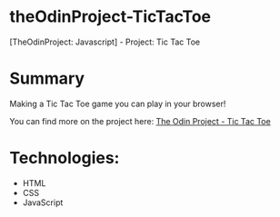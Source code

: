 # theOdinProject-TicTacToe
[TheOdinProject: Javascript] - Project: Tic Tac Toe

# Summary
Making a Tic Tac Toe game you can play in your browser!
 
You can find more on the project here: [The Odin Project - Tic Tac Toe](https://www.theodinproject.com/lessons/node-path-javascript-tic-tac-toe)

# Technologies:
  - HTML
  - CSS
  - JavaScript

